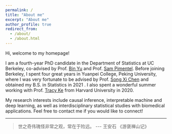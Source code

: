 ```yaml
---
permalink: /
title: "About me"
excerpt: "About me"
author_profile: true
redirect_from: 
  - /about/
  - /about.html
---
```



Hi, welcome to my homepage!

I am a fourth-year PhD candidate in the Department of Statistics at UC Berkeley, 
co-advised by Prof. [Bin Yu](https://binyu.stat.berkeley.edu) and Prof. [Sam Pimentel](https://www.stat.berkeley.edu/~spi/). 
Before joining Berkeley, I spent four great years in Yuanpei College, Peking University, 
where I was very fortunate to be advised by 
Prof. [Song Xi Chen](https://www.songxichen.com)
and obtained my B.S. in Statistics in 2021 . 
I also spent a wonderful summer working with Prof. [Tracy Ke](https://www.tracyke.net) from Harvard University in 2020.

My research interests include causal inference, interpretable machine and deep learning, 
as well as interdisciplinary statistical studies with biomedical applications.
Feel free to contact me if you would like to connect!


-------


> 世之奇伟瑰怪非常之观，常在于险远。 --- 王安石 《游褒禅山记》


